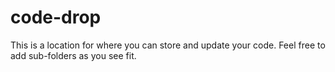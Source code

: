 # code-drop
This is a location for where you can store and update your code. Feel free to add sub-folders as you see fit. 
